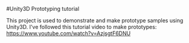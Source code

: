 #Unity3D Prototyping tutorial

This project is used to demonstrate and make prototype samples using Unity3D. I've followed this tutorial video to make prototypes: https://www.youtube.com/watch?v=AzjsgtF6DNU